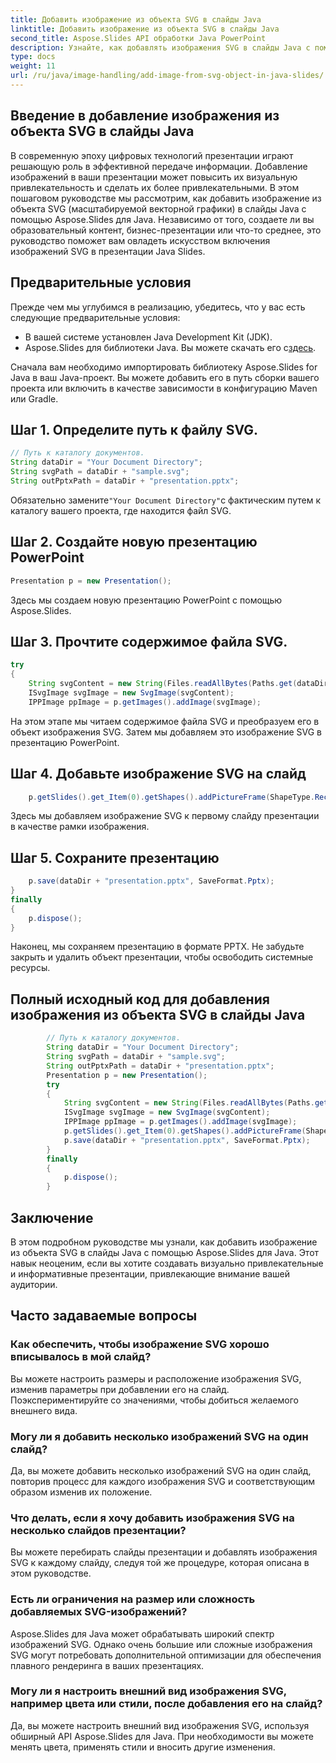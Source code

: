 ```yaml
---
title: Добавить изображение из объекта SVG в слайды Java
linktitle: Добавить изображение из объекта SVG в слайды Java
second_title: Aspose.Slides API обработки Java PowerPoint
description: Узнайте, как добавлять изображения SVG в слайды Java с помощью Aspose.Slides для Java. Пошаговое руководство с кодом для потрясающих презентаций.
type: docs
weight: 11
url: /ru/java/image-handling/add-image-from-svg-object-in-java-slides/
---
```


## Введение в добавление изображения из объекта SVG в слайды Java

В современную эпоху цифровых технологий презентации играют решающую роль в эффективной передаче информации. Добавление изображений в ваши презентации может повысить их визуальную привлекательность и сделать их более привлекательными. В этом пошаговом руководстве мы рассмотрим, как добавить изображение из объекта SVG (масштабируемой векторной графики) в слайды Java с помощью Aspose.Slides для Java. Независимо от того, создаете ли вы образовательный контент, бизнес-презентации или что-то среднее, это руководство поможет вам овладеть искусством включения изображений SVG в презентации Java Slides.

## Предварительные условия

Прежде чем мы углубимся в реализацию, убедитесь, что у вас есть следующие предварительные условия:

- В вашей системе установлен Java Development Kit (JDK).
-  Aspose.Slides для библиотеки Java. Вы можете скачать его с[здесь](https://releases.aspose.com/slides/java/).

Сначала вам необходимо импортировать библиотеку Aspose.Slides for Java в ваш Java-проект. Вы можете добавить его в путь сборки вашего проекта или включить в качестве зависимости в конфигурацию Maven или Gradle.

## Шаг 1. Определите путь к файлу SVG.

```java
// Путь к каталогу документов.
String dataDir = "Your Document Directory";
String svgPath = dataDir + "sample.svg";
String outPptxPath = dataDir + "presentation.pptx";
```

 Обязательно замените`"Your Document Directory"`с фактическим путем к каталогу вашего проекта, где находится файл SVG.

## Шаг 2. Создайте новую презентацию PowerPoint

```java
Presentation p = new Presentation();
```

Здесь мы создаем новую презентацию PowerPoint с помощью Aspose.Slides.

## Шаг 3. Прочтите содержимое файла SVG.

```java
try
{
    String svgContent = new String(Files.readAllBytes(Paths.get(dataDir + "sample.svg")));
    ISvgImage svgImage = new SvgImage(svgContent);
    IPPImage ppImage = p.getImages().addImage(svgImage);
```

На этом этапе мы читаем содержимое файла SVG и преобразуем его в объект изображения SVG. Затем мы добавляем это изображение SVG в презентацию PowerPoint.

## Шаг 4. Добавьте изображение SVG на слайд

```java
    p.getSlides().get_Item(0).getShapes().addPictureFrame(ShapeType.Rectangle, 0, 0, ppImage.getWidth(), ppImage.getHeight(), ppImage);
```

Здесь мы добавляем изображение SVG к первому слайду презентации в качестве рамки изображения.

## Шаг 5. Сохраните презентацию

```java
    p.save(dataDir + "presentation.pptx", SaveFormat.Pptx);
}
finally
{
    p.dispose();
}
```

Наконец, мы сохраняем презентацию в формате PPTX. Не забудьте закрыть и удалить объект презентации, чтобы освободить системные ресурсы.

## Полный исходный код для добавления изображения из объекта SVG в слайды Java

```java
        // Путь к каталогу документов.
        String dataDir = "Your Document Directory";
        String svgPath = dataDir + "sample.svg";
        String outPptxPath = dataDir + "presentation.pptx";
        Presentation p = new Presentation();
        try
        {
            String svgContent = new String(Files.readAllBytes(Paths.get(dataDir + "sample.svg")));
            ISvgImage svgImage = new SvgImage(svgContent);
            IPPImage ppImage = p.getImages().addImage(svgImage);
            p.getSlides().get_Item(0).getShapes().addPictureFrame(ShapeType.Rectangle, 0, 0, ppImage.getWidth(), ppImage.getHeight(), ppImage);
            p.save(dataDir + "presentation.pptx", SaveFormat.Pptx);
        }
        finally
        {
            p.dispose();
        }
```

## Заключение

В этом подробном руководстве мы узнали, как добавить изображение из объекта SVG в слайды Java с помощью Aspose.Slides для Java. Этот навык неоценим, если вы хотите создавать визуально привлекательные и информативные презентации, привлекающие внимание вашей аудитории.

## Часто задаваемые вопросы

### Как обеспечить, чтобы изображение SVG хорошо вписывалось в мой слайд?

Вы можете настроить размеры и расположение изображения SVG, изменив параметры при добавлении его на слайд. Поэкспериментируйте со значениями, чтобы добиться желаемого внешнего вида.

### Могу ли я добавить несколько изображений SVG на один слайд?

Да, вы можете добавить несколько изображений SVG на один слайд, повторив процесс для каждого изображения SVG и соответствующим образом изменив их положение.

### Что делать, если я хочу добавить изображения SVG на несколько слайдов презентации?

Вы можете перебирать слайды презентации и добавлять изображения SVG к каждому слайду, следуя той же процедуре, которая описана в этом руководстве.

### Есть ли ограничения на размер или сложность добавляемых SVG-изображений?

Aspose.Slides для Java может обрабатывать широкий спектр изображений SVG. Однако очень большие или сложные изображения SVG могут потребовать дополнительной оптимизации для обеспечения плавного рендеринга в ваших презентациях.

### Могу ли я настроить внешний вид изображения SVG, например цвета или стили, после добавления его на слайд?

Да, вы можете настроить внешний вид изображения SVG, используя обширный API Aspose.Slides для Java. При необходимости вы можете менять цвета, применять стили и вносить другие изменения.
